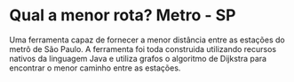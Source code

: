 # Qual a menor rota? Metro - SP
Uma ferramenta capaz de fornecer a menor distância entre as estações do metrô de São Paulo. A ferramenta foi toda construida utilizando recursos nativos da linguagem Java e utiliza grafos o algoritmo de Dijkstra para encontrar o menor caminho entre as estações.
